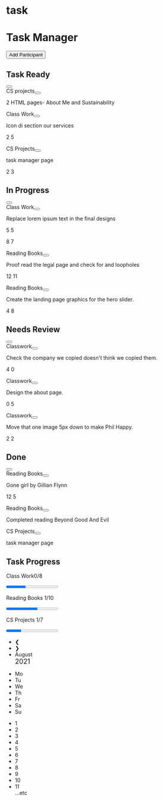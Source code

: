 # task

<html>
<head>
   <link rel="stylesheet" href="task.css" >
   <script src="task.js"></script>
</head>
  

 <body>


<div class='app'>
<main class='project'>
<div class='project-info'>
<h1>Task Manager</h1>
<div class='project-participants'>
<span></span>
<span></span>
<span></span>
<button class='project-participants__add'>Add Participant</button>

</div>
</div>
<div class='project-tasks'>
<div class='project-column'>
<div class='project-column-heading'>
<h2 class='project-column-heading__title'>Task Ready</h2><button class='project-column-heading__options'><i class="fas fa-ellipsis-h"></i></button>
</div>
<div class='task' draggable='false'>
<div class='task__tags'><span class='task__tag task__tag--copyright'>CS projects</span><button class='task__options'><i class="fas fa-ellipsis-h"></i></button></div>
<p>2 HTML pages- About Me and Sustainability</p>
<div class='task__stats'>




</div>
</div>

<div class='task' draggable='false'>
<div class='task__tags'><span class='task__tag task__tag--design'>Class Work</span><button class='task__options'><i class="fas fa-ellipsis-h"></i></button></div>
<p>Icon di section our services</p>
<div class='task__stats'>

   
<span><i class="fas fa-comment"></i>2</span>
<span><i class="fas fa-paperclip"></i>5</span>
<span class='task__owner'></span>
</div>
</div>

<div class='task' draggable='true'>
<div class='task__tags'><span class='task__tag task__tag--copyright'>CS Projects</span><button class='task__options'><i class="fas fa-ellipsis-h"></i></button></div>
<p>task manager page</p>
<div class='task__stats'>


<span><i class="fas fa-comment"></i>2</span>
<span><i class="fas fa-paperclip"></i>3</span>
<span class='task__owner'></span>
</div>
</div>
</div>
<div class='project-column'><div class='project-column-heading'>
<h2 class='project-column-heading__title'>In Progress</h2><button class='project-column-heading__options'><i class="fas fa-ellipsis-h"></i></button>
</div>

<div class='task' draggable='true'>
<div class='task__tags'><span class='task__tag task__tag--design'>Class Work</span><button class='task__options'><i class="fas fa-ellipsis-h"></i></button></div>
<p>Replace lorem ipsum text in the final designs</p>
<div class='task__stats'>


<span><i class="fas fa-comment"></i>5</span>
<span><i class="fas fa-paperclip"></i>5</span> 
<span class='task__owner'></span>
</div>
</div>



<span><i class="fas fa-comment"></i>8</span>
<span><i class="fas fa-paperclip"></i>7</span>
<span class='task__owner'></span>
</div>
</div>

<div class='task' draggable='true'>
<div class='task__tags'><span class='task__tag task__tag--copyright'>Reading Books</span><button class='task__options'><i class="fas fa-ellipsis-h"></i></button></div>
<p>Proof read the legal page and check for and loopholes</p>
<div class='task__stats'>


<span><i class="fas fa-comment"></i>12</span>
<span><i class="fas fa-paperclip"></i>11</span>
<span class='task__owner'></span>
</div>
</div>

<div class='task' draggable='true'>
<div class='task__tags'><span class='task__tag task__tag--illustration'>Reading Books</span><button class='task__options'><i class="fas fa-ellipsis-h"></i></button></div>
<p>Create the landing page graphics for the hero slider.</p>
<div class='task__stats'>

   
<span><i class="fas fa-comment"></i>4</span>
<span><i class="fas fa-paperclip"></i>8</span>
<span class='task__owner'></span>
</div>
</div>

</div>
<div class='project-column'><div class='project-column-heading'>
<h2 class='project-column-heading__title'>Needs Review</h2><button class='project-column-heading__options'><i class="fas fa-ellipsis-h"></i></button>
</div>

<div class='task' draggable='true'>
<div class='task__tags'><span class='task__tag task__tag--copyright'>Classwork</span><button class='task__options'><i class="fas fa-ellipsis-h"></i></button></div>
<p>Check the company we copied doesn't think we copied them.</p>
<div class='task__stats'>


<span><i class="fas fa-comment"></i>4</span>
<span><i class="fas fa-paperclip"></i>0</span>
<span class='task__owner'></span>
</div>
</div>
<div class='task' draggable='true'>
<div class='task__tags'><span class='task__tag task__tag--design'>Classwork</span><button class='task__options'><i class="fas fa-ellipsis-h"></i></button></div>
<p>Design the about page.</p>
<div class='task__stats'>


<span><i class="fas fa-comment"></i>0</span>
<span><i class="fas fa-paperclip"></i>5</span>
<span class='task__owner'></span>
</div>
</div>
<div class='task' draggable='true'>
<div class='task__tags'><span class='task__tag task__tag--illustration'>Classwork</span><button class='task__options'><i class="fas fa-ellipsis-h"></i></button></div>
<p>Move that one image 5px down to make Phil Happy.</p>
<div class='task__stats'>


<span><i class="fas fa-comment"></i>2</span>
<span><i class="fas fa-paperclip"></i>2</span>
<span class='task__owner'></span>
</div>
</div>
</div>
<div class='project-column'><div class='project-column-heading'>
<h2 class='project-column-heading__title'>Done</h2><button class='project-column-heading__options'><i class="fas fa-ellipsis-h"></i></button>
</div>

<div class='task' draggable='true'>
<div class='task__tags'><span class='task__tag task__tag--illustration'>Reading Books</span><button class='task__options'><i class="fas fa-ellipsis-h"></i></button></div>
<p>Gone girl by Gillian Flynn</p>
<div class='task__stats'>


<span><i class="fas fa-comment"></i>12</span>
<span><i class="fas fa-paperclip"></i>5</span>
<span class='task__owner'></span>
</div>
</div>

<div class='task' draggable='true'>
<div class='task__tags'><span class='task__tag task__tag--illustration'>Reading Books</span><button class='task__options'><i class="fas fa-ellipsis-h"></i></button></div>
<p>Completed reading Beyond Good And Evil</p>
<div class='task__stats'>
</div>

<div class='task' draggable='true'>
<div class='task__tags'><span class='task__tag task__tag--copyright'>CS Projects</span><button class='task__options'><i class="fas fa-ellipsis-h"></i></button></div>
<p>task manager page</p>
<div class='task__stats'>

   
</div>
</main>
<aside class='task-details'>
<div class='tag-progress'>
<h2>Task Progress</h2>
<div class='tag-progress'>
<p>Class Work<span>0/8</span></p>
<progress class="progress progress--copyright" max="8" value="3"> 3 </progress>
</div>
<div class='tag-progress'>
<p>Reading Books <span>1/10</span></p>
<progress class="progress progress--illustration" max="10" value="6"> 6 </progress>
</div>
<div class='tag-progress'>
<p>CS Projects <span>1/7</span></p>
<progress class="progress progress--design" max="7" value="2"> 2 </progress>
</div>
</div>


<div class="month">
  <ul>
    <li class="prev">&#10094;</li>
    <li class="next">&#10095;</li>
    <li>August<br><span style="font-size:18px">2021</span></li>
  </ul>
</div>

<ul class="weekdays">
  <li>Mo</li>
  <li>Tu</li>
  <li>We</li>
  <li>Th</li>
  <li>Fr</li>
  <li>Sa</li>
  <li>Su</li>
</ul>

<ul class="days">
  <li>1</li>
  <li>2</li>
  <li>3</li>
  <li>4</li>
  <li>5</li>
  <li>6</li>
  <li>7</li>
  <li>8</li>
  <li>9</li>
  <li><span class="active">10</span></li>
  <li>11</li>
  ...etc
</ul>
</body>
</html>


